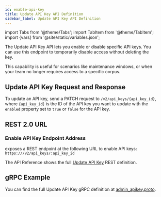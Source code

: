 ```yaml
---
id: enable-api-key
title: Update API Key API Definition
sidebar_label: Update API Key API Definition
---
```


import Tabs from '@theme/Tabs';
import TabItem from '@theme/TabItem';
import {vars} from '@site/static/variables.json';

The Update API Key API lets you enable or disable specific API keys. You
can use this endpoint to temporarily disable access without deleting the key.

This capability is useful for scenarios like maintenance windows, or when your
team no longer requires access to a specific corpus.

## Update API Key Request and Response

To update an API key, send a PATCH request to `/v2/api_keys/{api_key_id}`,
where `{api_key_id}` is the ID of the API key you want to update with the
`enabled` property set to `true` or `false` for the API key.

## REST 2.0 URL

### Enable API Key Endpoint Address

<Config v="names.product"/> exposes a REST endpoint at the following URL
to enable API keys:
<code>https://<Config v="domains.rest.indexing"/>/v2/api_keys/:api_key_id</code>

The API Reference shows the full [Update API Key](/docs/rest-api/update-api-key) REST definition.

## gRPC Example

You can find the full Update API Key gRPC definition at [admin_apikey.proto](https://github.com/vectara/protos/blob/main/admin_apikey.proto).
